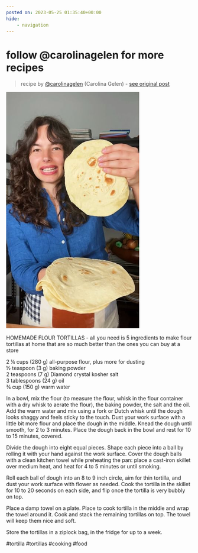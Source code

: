 ```yaml
---
posted on: 2023-05-25 01:35:40+00:00
hide:
    - navigation
---
```


# follow @carolinagelen for more recipes  

> recipe by [@carolinagelen](https://www.instagram.com/carolinagelen/) 
(Carolina Gelen) - [see original post](https://instagram.com/p/CspdiX7uAOX)

![](../img/carolinagelen_25-05-2023_0105.png)

  
HOMEMADE FLOUR TORTILLAS - all you need is 5 ingredients to make flour tortillas at home that are so much better than the ones you can buy at a store   
  
2 ¼ cups (280 g) all-purpose flour, plus more for dusting  
½ teaspoon (3 g) baking powder  
2 teaspoons (7 g) Diamond crystal kosher salt  
3 tablespoons (24 g) oil   
¾ cup (150 g) warm water  
   
In a bowl, mix the flour (to measure the flour, whisk in the flour container with a dry whisk to aerate the flour), the baking powder, the salt and the oil. Add the warm water and mix using a fork or Dutch whisk until the dough looks shaggy and feels sticky to the touch. Dust your work surface with a little bit more flour and place the dough in the middle. Knead the dough until smooth, for 2 to 3 minutes. Place the dough back in the bowl and rest for 10 to 15 minutes, covered.  
   
Divide the dough into eight equal pieces. Shape each piece into a ball by rolling it with your hand against the work surface. Cover the dough balls with a clean kitchen towel while preheating the pan: place a cast-iron skillet over medium heat, and heat for 4 to 5 minutes or until smoking.  
   
Roll each ball of dough into an 8 to 9 inch circle, aim for thin tortilla, and dust your work surface with flower as needed. Cook the tortilla in the skillet for 10 to 20 seconds on each side, and flip once the tortilla is very bubbly on top.   
   
Place a damp towel on a plate. Place to cook tortilla in the middle and wrap the towel around it. Cook and stack the remaining tortillas on top. The towel will keep them nice and soft.  
  
Store the tortillas in a ziplock bag, in the fridge for up to a week.   
  
\#tortilla \#tortillas \#cooking \#food   